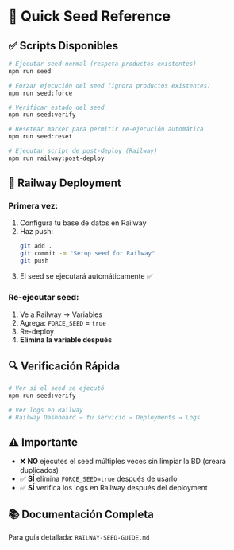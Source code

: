 # 🌱 Quick Seed Reference

## ✅ Scripts Disponibles

```bash
# Ejecutar seed normal (respeta productos existentes)
npm run seed

# Forzar ejecución del seed (ignora productos existentes)
npm run seed:force

# Verificar estado del seed
npm run seed:verify

# Resetear marker para permitir re-ejecución automática
npm run seed:reset

# Ejecutar script de post-deploy (Railway)
npm run railway:post-deploy
```

## 🚀 Railway Deployment

### Primera vez:
1. Configura tu base de datos en Railway
2. Haz push:
   ```bash
   git add .
   git commit -m "Setup seed for Railway"
   git push
   ```
3. El seed se ejecutará automáticamente ✅

### Re-ejecutar seed:
1. Ve a Railway → Variables
2. Agrega: `FORCE_SEED` = `true`
3. Re-deploy
4. **Elimina la variable después**

## 🔍 Verificación Rápida

```bash
# Ver si el seed se ejecutó
npm run seed:verify

# Ver logs en Railway
# Railway Dashboard → tu servicio → Deployments → Logs
```

## ⚠️ Importante

- ❌ **NO** ejecutes el seed múltiples veces sin limpiar la BD (creará duplicados)
- ✅ **SÍ** elimina `FORCE_SEED=true` después de usarlo
- ✅ **SÍ** verifica los logs en Railway después del deployment

## 📚 Documentación Completa

Para guía detallada: `RAILWAY-SEED-GUIDE.md`



